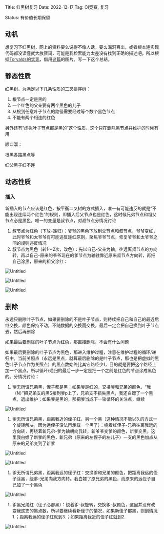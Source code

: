 Title: 红黑树复习
Date: 2022-12-17
Tag: OI竞赛, 复习

Status: 有价值长期保留

## 动机

想复习下红黑树，网上的资料要么说得不像人话，要么漏洞百出，或者根本连实现代码都没读懂就大放厥词，可能是我检索能力太差没有找到正确的描述吧。所以根据[Torvalds的实现](https://github.com/torvalds/linux/blob/master/lib/rbtree.c)，借用[这篇](https://github.com/julycoding/The-Art-Of-Programming-By-July/blob/master/ebook/zh/03.01.md)的图片，写一下这个总结。

## 静态性质

红黑树，为满足以下几条性质的二叉排序树：

1. 根节点一定是黑的
2. 一个红色的父亲要有两个黑色的儿子
3. 从根到任意叶子节点的路径需要经过等个数个黑色节点
4. 不能有两个相连的红色

另外还有“虚拟叶子节点都是黑的”这个性质，这个只在删除黑节点并维护的时候有用

顺口溜：

根黑各路黑点等

红父黑子红不连

## 动态性质

### 插入

新插入的节点应该是红色，按平衡二叉树的方式插入，唯一有可能违反的就是“不能出现连续两个红色”的规则，即插入后父节点也是红色，这时候兄弟节点和祖父节点必是黑色，唯一的变量是叔节点，对叔节点分情况讨论

1. 叔节点为红色（下放-递归）：爷爷的黑色下放到父节点和叔节点，爷爷变红，此时爷爷和太爷爷有可能违反连红原则，聚焦爷爷节点，修复爷爷和太爷爷之间的规则违反情况
2. 叔节点为黑色（转1～2次，改色）：先以自己-父亲为轴，往远离叔节点的方向转，再以自己-原来的爷爷现在的爹节点为轴往靠近原来叔节点方向转，再把自己涂黑，原来的祖父涂红：

![Untitled]({attach}红黑树复习/Untitled.png)

![Untitled]({attach}红黑树复习/Untitled%201.png)

![Untitled]({attach}红黑树复习/Untitled%202.png)

## 删除

永远只删除叶子节点，如果要删除的不是叶子节点，则持续把自己和自己的最近后继交换，颜色保持不动，不随数据的交换而交换，最后一定会把自己换到叶子节点去，然后再删除

如果最后要删除的叶子节点为红色，那直接删除，不会有什么问题

如果最后要删除的叶子节点为黑色，那进入维护过程，注意在维护过程的循环/递归中，当前关照点（永远是黑点，就算最后删除的是叶子节点，那也是把虚拟的黑色叶子节点作为关照点）的黑点数始终比其它路经少1，目的就是要把这个路经上加一个黑点。所以循环/递归的最后一步一定是把一个之前是红色的节点涂成黑色的。分情况讨论：

1. 爹无所谓兄弟黑，侄子都是黑：如果爹是红的，交换爹和兄弟的颜色，“我（N）”把兄弟支的黑S接到爹p上了，兄弟支不损失黑点，我还白嫖了一个黑点，退出维护；如果爹是黑的，那把爹当成下一轮循环的关注点，继续

![Untitled]({attach}红黑树复习/Untitled%203.png)

1. 爹无所谓兄弟黑，距离我近的侄子红，另一个黑（这种情况不能以3.的方式一个旋转解决，因为远侄子没法再承载一个黑了）：绕着红侄子-兄弟往离我远的方向转，再绕着新兄弟-爹为轴朝向我转，新爷爷变爹的颜色，新爹变黑。这里我白嫖了新爹的黑色，新兄弟（原来的左侄子的左儿子）一支的黑色加点从原来的兄弟变到了新爹

![Untitled]({attach}红黑树复习/Untitled%204.png)

![Untitled]({attach}红黑树复习/Untitled%205.png)

1. 爹无所谓兄弟黑，距离我远的侄子红：交换爹和兄弟的颜色，把距离我远的侄子涂黑，绕爹-兄弟向我方向转。我白嫖了原兄弟的黑色，而原来的远侄子自己加了一个黑色

![Untitled]({attach}红黑树复习/Untitled%206.png)

1. 爹黑兄弟红（侄子必都黑）：绕着爹-叔旋转，交换爹-叔颜色，这里并没有改变我这支的黑点数，所以要继续看新侄子的情况，如果新侄子都黑，则到情况1.；距离我远的侄子红就到3.；如果距离我近的侄子红就到2.

![Untitled]({attach}红黑树复习/Untitled%207.png)
